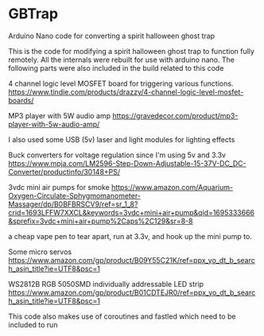 # GBTrap
 Arduino Nano code for converting a spirit halloween ghost trap

This is the code for modifying a spirit halloween ghost trap to function fully remotely. All the internals were rebuilt for use with arduino nano. The following parts were also included in the build related to this code

4 channel logic level MOSFET board for triggering various functions.
https://www.tindie.com/products/drazzy/4-channel-logic-level-mosfet-boards/

MP3 player with 5W audio amp
https://gravedecor.com/product/mp3-player-with-5w-audio-amp/

I also used some USB (5v) laser and light modules for lighting effects

Buck converters for voltage regulation since I'm using 5v and 3.3v
https://www.mpja.com/LM2596-Step-Down-Adjustable-15-37V-DC_DC-Converter/productinfo/30148+PS/

3vdc mini air pumps for smoke
https://www.amazon.com/Aquarium-Oxygen-Circulate-Sphygmomanometer-Massager/dp/B0BFBRSCV9/ref=sr_1_8?crid=1693LFFW7XXCL&keywords=3vdc+mini+air+pump&qid=1695333666&sprefix=3vdc+mini+air+pump%2Caps%2C129&sr=8-8

a cheap vape pen to tear apart, run at 3.3v, and hook up the mini pump to.

Some micro servos
https://www.amazon.com/gp/product/B09Y55C21K/ref=ppx_yo_dt_b_search_asin_title?ie=UTF8&psc=1

WS2812B RGB 5050SMD individually addressable LED strip
https://www.amazon.com/gp/product/B01CDTEJR0/ref=ppx_yo_dt_b_search_asin_title?ie=UTF8&psc=1

This code also makes use of coroutines and fastled which need to be included to run